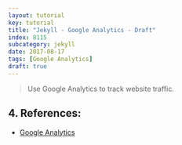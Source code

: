 ```yaml
---
layout: tutorial
key: tutorial
title: "Jekyll - Google Analytics - Draft"
index: 8115
subcategory: jekyll
date: 2017-08-17
tags: [Google Analytics]
draft: true
---
```


> Use Google Analytics to track website traffic.



## 4. References:
* [Google Analytics](https://analytics.google.com/analytics/)
